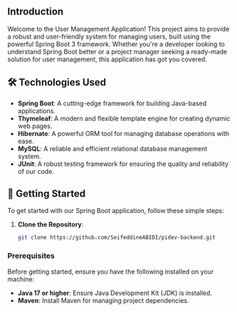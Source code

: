 ## Introduction

Welcome to the User Management Application! This project aims to provide a robust and user-friendly system for managing users, built using the powerful Spring Boot 3 framework. Whether you're a developer looking to understand Spring Boot better or a project manager seeking a ready-made solution for user management, this application has got you covered.

## 🛠️ Technologies Used

- **Spring Boot**: A cutting-edge framework for building Java-based applications.
- **Thymeleaf**: A modern and flexible template engine for creating dynamic web pages.
- **Hibernate**: A powerful ORM tool for managing database operations with ease.
- **MySQL**: A reliable and efficient relational database management system.
- **JUnit**: A robust testing framework for ensuring the quality and reliability of our code.

## 🚀 Getting Started
To get started with our Spring Boot application, follow these simple steps:

1. **Clone the Repository**: 
   ```bash
   git clone https://github.com/SeifeddineABIDI/pidev-backend.git

### Prerequisites
Before getting started, ensure you have the following installed on your machine:

- **Java 17 or higher**: Ensure Java Development Kit (JDK) is installed.
- **Maven**: Install Maven for managing project dependencies.
